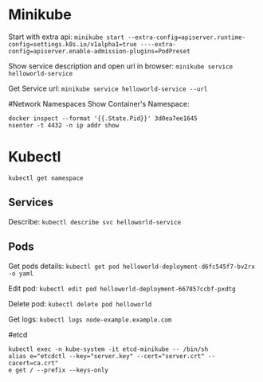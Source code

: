 # Minikube

Start with extra api:
`minikube start --extra-config=apiserver.runtime-config=settings.k8s.io/v1alpha1=true ----extra-config=apiserver.enable-admission-plugins=PodPreset`


Show service description and open url in browser:
`minikube service helloworld-service`

Get Service url:
`minikube service helloworld-service --url`

#Network Namespaces
Show Container's Namespace: 
```shell script
docker inspect --format '{{.State.Pid}}' 3d0ea7ee1645
nsenter -t 4432 -n ip addr show
``` 

# Kubectl
```kubectl get namespace```

## Services

Describe: `kubectl describe svc helloworld-service`

## Pods
Get pods details:
`kubectl get pod helloworld-deployment-d6fc545f7-bv2rx -o yaml`

Edit pod:
`kubectl edit pod helloworld-deployment-667857ccbf-pxdtg`

Delete pod:
`kubectl delete pod helloworld`

Get logs:
`kubectl logs node-example.example.com` 

#etcd
```
kubectl exec -n kube-system -it etcd-minikube -- /bin/sh
alias e="etcdctl --key="server.key" --cert="server.crt" --cacert=ca.crt"
e get / --prefix --keys-only
```